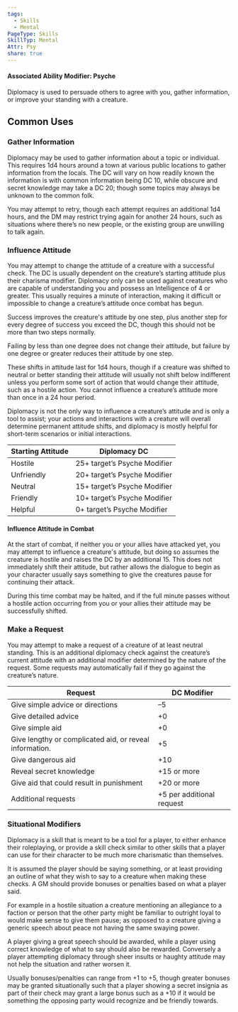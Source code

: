 ```yaml
---
tags:
  - Skills
  - Mental
PageType: Skills
SkillTyp: Mental
Attr: Psy
share: true
---
```

#### Associated Ability Modifier: Psyche
Diplomacy is used to persuade others to agree with you, gather information, or improve your standing with a creature.
## Common Uses

### Gather Information

Diplomacy may be used to gather information about a topic or individual. This requires 1d4 hours around a town at various public locations to gather information from the locals. The DC will vary on how readily known the information is with common information being DC 10, while obscure and secret knowledge may take a DC 20; though some topics may always be unknown to the common folk.

You may attempt to retry, though each attempt requires an additional 1d4 hours, and the DM may restrict trying again for another 24 hours, such as situations where there’s no new people, or the existing group are unwilling to talk again.

### Influence Attitude

You may attempt to change the attitude of a creature with a successful check. The DC is usually dependent on the creature’s starting attitude plus their charisma modifier. Diplomacy only can be used against creatures who are capable of understanding you and possess an Intelligence of 4 or greater. This usually requires a minute of interaction, making it difficult or impossible to change a creature’s attitude once combat has begun.

Success improves the creature's attitude by one step, plus another step for every degree of success you exceed the DC, though this should not be more than two steps normally.

Failing by less than one degree does not change their attitude, but failure by one degree or greater reduces their attitude by one step.

These shifts in attitude last for 1d4 hours, though if a creature was shifted to neutral or better standing their attitude will usually not shift below indifferent unless you perform some sort of action that would change their attitude, such as a hostile action. You cannot influence a creature’s attitude more than once in a 24 hour period.

Diplomacy is not the only way to influence a creature’s attitude and is only a tool to assist; your actions and interactions with a creature will overall determine permanent attitude shifts, and diplomacy is mostly helpful for short-term scenarios or initial interactions.


|Starting Attitude|Diplomacy DC|
|---|---|
|Hostile|25+ target’s Psyche Modifier|
|Unfriendly|20+ target’s Psyche Modifier|
|Neutral|15+ target’s Psyche Modifier|
|Friendly|10+ target’s Psyche Modifier|
|Helpful|0+ target’s Psyche Modifier|

#### Influence Attitude in Combat

At the start of combat, if neither you or your allies have attacked yet, you may attempt to influence a creature's attitude, but doing so assumes the creature is hostile and raises the DC by an additional 15. This does not immediately shift their attitude, but rather allows the dialogue to begin as your character usually says something to give the creatures pause for continuing their attack.

During this time combat may be halted, and if the full minute passes without a hostile action occurring from you or your allies their attitude may be successfully shifted.

### Make a Request

You may attempt to make a request of a creature of at least neutral standing. This is an additional diplomacy check against the creature’s current attitude with an additional modifier determined by the nature of the request. Some requests may automatically fail if they go against the creature’s nature.

|Request|DC Modifier|
|---|---|
|Give simple advice or directions|–5|
|Give detailed advice|+0|
|Give simple aid|+0|
|Give lengthy or complicated aid, or reveal information.|+5|
|Give dangerous aid|+10|
|Reveal secret knowledge|+15 or more|
|Give aid that could result in punishment|+20 or more|
|Additional requests|+5 per additional request|

### Situational Modifiers

Diplomacy is a skill that is meant to be a tool for a player, to either enhance their roleplaying, or provide a skill check similar to other skills that a player can use for their character to be much more charismatic than themselves.

It is assumed the player should be saying something, or at least providing an outline of what they wish to say to a creature when making these checks. A GM should provide bonuses or penalties based on what a player said.

For example in a hostile situation a creature mentioning an allegiance to a faction or person that the other party might be familiar to outright loyal to would make sense to give them pause; as opposed to a creature giving a generic speech about peace not having the same swaying power.

A player giving a great speech should be awarded, while a player using correct knowledge of what to say should also be rewarded. Conversely a player attempting diplomacy through sheer insults or haughty attitude may not help the situation and rather worsen it.

Usually bonuses/penalties can range from +1 to +5, though greater bonuses may be granted situationally such that a player showing a secret insignia as part of their check may grant a large bonus such as a +10 if it would be something the opposing party would recognize and be friendly towards.